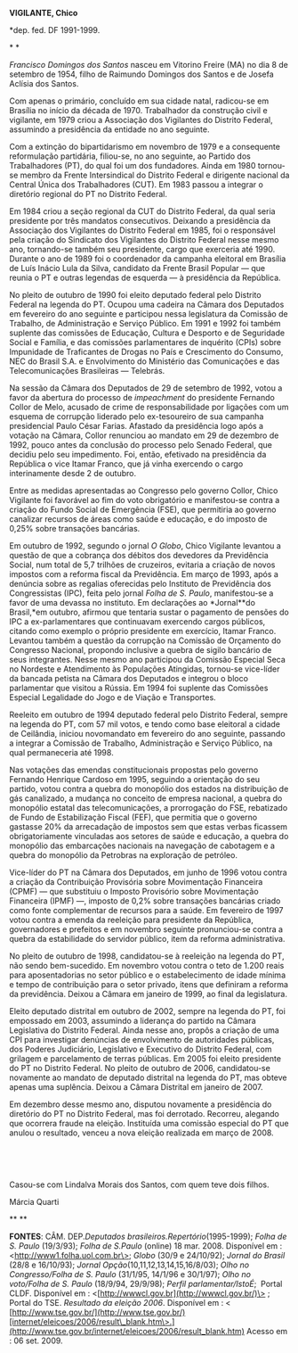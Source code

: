 **VIGILANTE, Chico**

\*dep. fed. DF 1991-1999.

* *

*Francisco Domingos dos Santos* nasceu em Vitorino Freire (MA) no dia 8
de setembro de 1954, filho de Raimundo Domingos dos Santos e de Josefa
Aclísia dos Santos.

Com apenas o primário, concluído em sua cidade natal, radicou-se em
Brasília no início da década de 1970. Trabalhador da construção civil e
vigilante, em 1979 criou a Associação dos Vigilantes do Distrito
Federal, assumindo a presidência da entidade no ano seguinte.

Com a extinção do bipartidarismo em novembro de 1979 e a consequente
reformulação partidária, filiou-se, no ano seguinte, ao Partido dos
Trabalhadores (PT), do qual foi um dos fundadores. Ainda em 1980
tornou-se membro da Frente Intersindical do Distrito Federal e dirigente
nacional da Central Única dos Trabalhadores (CUT). Em 1983 passou a
integrar o diretório regional do PT no Distrito Federal.

Em 1984 criou a seção regional da CUT do Distrito Federal, da qual seria
presidente por três mandatos consecutivos. Deixando a presidência da
Associação dos Vigilantes do Distrito Federal em 1985, foi o responsável
pela criação do Sindicato dos Vigilantes do Distrito Federal nesse mesmo
ano, tornando-se também seu presidente, cargo que exerceria até 1990.
Durante o ano de 1989 foi o coordenador da campanha eleitoral em
Brasília de Luís Inácio Lula da Silva, candidato da Frente Brasil
Popular — que reunia o PT e outras legendas de esquerda — à presidência
da República.

No pleito de outubro de 1990 foi eleito deputado federal pelo Distrito
Federal na legenda do PT. Ocupou uma cadeira na Câmara dos Deputados em
fevereiro do ano seguinte e participou nessa legislatura da Comissão de
Trabalho, de Administração e Serviço Público. Em 1991 e 1992 foi também
suplente das comissões de Educação, Cultura e Desporto e de Seguridade
Social e Família, e das comissões parlamentares de inquérito (CPIs)
sobre Impunidade de Traficantes de Drogas no País e Crescimento do
Consumo, NEC do Brasil S.A. e Envolvimento do Ministério das
Comunicações e das Telecomunicações Brasileiras — Telebrás.

Na sessão da Câmara dos Deputados de 29 de setembro de 1992, votou a
favor da abertura do processo de *impeachment* do presidente Fernando
Collor de Melo, acusado de crime de responsabilidade por ligações com um
esquema de corrupção liderado pelo ex-tesoureiro de sua campanha
presidencial Paulo César Farias. Afastado da presidência logo após a
votação na Câmara, Collor renunciou ao mandato em 29 de dezembro de
1992, pouco antes da conclusão do processo pelo Senado Federal, que
decidiu pelo seu impedimento. Foi, então, efetivado na presidência da
República o vice Itamar Franco, que já vinha exercendo o cargo
interinamente desde 2 de outubro.

Entre as medidas apresentadas ao Congresso pelo governo Collor, Chico
Vigilante foi favorável ao fim do voto obrigatório e manifestou-se
contra a criação do Fundo Social de Emergência (FSE), que permitiria ao
governo canalizar recursos de áreas como saúde e educação, e do imposto
de 0,25% sobre transações bancárias.

Em outubro de 1992, segundo o jornal *O Globo*, Chico Vigilante levantou
a questão de que a cobrança dos débitos dos devedores da Previdência
Social, num total de 5,7 trilhões de cruzeiros, evitaria a criação de
novos impostos com a reforma fiscal da Previdência. Em março de 1993,
após a denúncia sobre as regalias oferecidas pelo Instituto de
Previdência dos Congressistas (IPC), feita pelo jornal *Folha de S.
Paulo*, manifestou-se a favor de uma devassa no instituto. Em
declarações ao *Jornal**do Brasil,*em outubro, afirmou que tentaria
sustar o pagamento de pensões do IPC a ex-parlamentares que continuavam
exercendo cargos públicos, citando como exemplo o próprio presidente em
exercício, Itamar Franco. Levantou também a questão da corrupção na
Comissão de Orçamento do Congresso Nacional, propondo inclusive a quebra
de sigilo bancário de seus integrantes. Nesse mesmo ano participou da
Comissão Especial Seca no Nordeste e Atendimento às Populações
Atingidas, tornou-se vice-líder da bancada petista na Câmara dos
Deputados e integrou o bloco parlamentar que visitou a Rússia. Em 1994
foi suplente das Comissões Especial Legalidade do Jogo e de Viação e
Transportes.

Reeleito em outubro de 1994 deputado federal pelo Distrito Federal,
sempre na legenda do PT, com 57 mil votos, e tendo como base eleitoral a
cidade de Ceilândia, iniciou novomandato em fevereiro do ano seguinte,
passando a integrar a Comissão de Trabalho, Administração e Serviço
Público, na qual permaneceria até 1998.

Nas votações das emendas constitucionais propostas pelo governo Fernando
Henrique Cardoso em 1995, seguindo a orientação do seu partido, votou
contra a quebra do monopólio dos estados na distribuição de gás
canalizado, a mudança no conceito de empresa nacional, a quebra do
monopólio estatal das telecomunicações, a prorrogação do FSE, rebatizado
de Fundo de Estabilização Fiscal (FEF), que permitia que o governo
gastasse 20% da arrecadação de impostos sem que estas verbas ficassem
obrigatoriamente vinculadas aos setores de saúde e educação, a quebra do
monopólio das embarcações nacionais na navegação de cabotagem e a quebra
do monopólio da Petrobras na exploração de petróleo.

Vice-líder do PT na Câmara dos Deputados, em junho de 1996 votou contra
a criação da Contribuição Provisória sobre Movimentação Financeira
(CPMF) — que substituiu o Imposto Provisório sobre Movimentação
Financeira (IPMF) —, imposto de 0,2% sobre transações bancárias criado
como fonte complementar de recursos para a saúde. Em fevereiro de 1997
votou contra a emenda da reeleição para presidente da República,
governadores e prefeitos e em novembro seguinte pronunciou-se contra a
quebra da estabilidade do servidor público, item da reforma
administrativa.

No pleito de outubro de 1998, candidatou-se à reeleição na legenda do
PT, não sendo bem-sucedido. Em novembro votou contra o teto de 1.200
reais para aposentadorias no setor público e o estabelecimento de idade
mínima e tempo de contribuição para o setor privado, itens que definiram
a reforma da previdência. Deixou a Câmara em janeiro de 1999, ao final
da legislatura.

Eleito deputado distrital em outubro de 2002, sempre na legenda do PT,
foi empossado em 2003, assumindo a liderança do partido na Câmara
Legislativa do Distrito Federal. Ainda nesse ano, propôs a criação de
uma CPI para investigar denúncias de envolvimento de autoridades
públicas, dos Poderes Judiciário, Legislativo e Executivo do Distrito
Federal, com grilagem e parcelamento de terras públicas. Em 2005 foi
eleito presidente do PT no Distrito Federal. No pleito de outubro de
2006, candidatou-se novamente ao mandato de deputado distrital na
legenda do PT, mas obteve apenas uma suplência. Deixou a Câmara
Distrital em janeiro de 2007.

Em dezembro desse mesmo ano, disputou novamente a presidência do
diretório do PT no Distrito Federal, mas foi derrotado. Recorreu,
alegando que ocorrera fraude na eleição. Instituída uma comissão
especial do PT que anulou o resultado, venceu a nova eleição realizada
em março de 2008.

 

 

Casou-se com Lindalva Morais dos Santos, com quem teve dois filhos.

Márcia Quarti

** **

**FONTES**: CÂM. DEP.*Deputados brasileiros.*Repertório**(1995-1999);
*Folha de S. Paulo* (19/3/93); *Folha de S.Paulo* (online) 18 mar. 2008.
Disponível em : \<http://www1.folha.uol.com.br\>; *Globo* (30/9 e
24/10/92); *Jornal do Brasil* (28/8 e 16/10/93); *Jornal
Opção*(10,11,12,13,14,15,16/8/03); *Olho no Congresso/Folha de S. Paulo*
(31/1/95, 14/1/96 e 30/1/97); *Olho no voto/Folha de S. Paulo* (18/9/94,
29/9/98); *Perfil parlamentar/IstoÉ*;  Portal CLDF. Disponível em :
\<[http://wwwcl.gov.br](http://wwwcl.gov.br/)\> ; Portal do TSE.
*Resultado da eleição* *2006*. Disponível em : \<
[http://www.tse.gov.br/](http://www.tse.gov.br/)[internet/eleicoes/2006/result\_blank.htm\>.](http://www.tse.gov.br/internet/eleicoes/2006/result_blank.htm)
Acesso em : 06 set. 2009.

 

 

 

 

 
